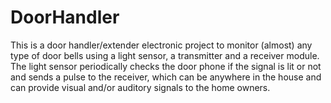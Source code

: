 # DoorHandler
This is a door handler/extender electronic project to monitor (almost) any type of door bells using a light sensor, a transmitter and a receiver module. The light sensor periodically checks the door phone if the signal is lit or not and sends a pulse to the receiver, which can be anywhere in the house and can provide visual and/or auditory signals to the home owners.
